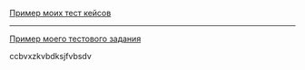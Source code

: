 [Пример моих тест кейсов](https://docs.google.com/spreadsheets/d/1Lj_Qk5wjbugG9mO4e6lGSotG9BPAundgNT1WpIYt2JA/edit#gid=306401338)

---

[Пример моего тестового задания](https://docs.google.com/spreadsheets/d/1P7sfRnGluIqTlE4ZfK-Pd57O7lG3bIorGHo9IzWIZ2U/edit#gid=0)



ccbvxzkvbdksjfvbsdv
